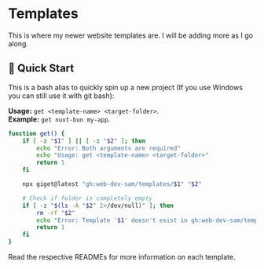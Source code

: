 # Templates

This is where my newer website templates are. I will be adding more as I go along.

## 🎉 Quick Start

This is a bash alias to quickly spin up a new project (If you use Windows you can still use it with git bash):<br>

**Usage:** `get <template-name> <target-folder>`. <br>
**Example:** `get nuxt-bun my-app`.<br>

```bash
function get() {
    if [ -z "$1" ] || [ -z "$2" ]; then
        echo "Error: Both arguments are required"
        echo "Usage: get <template-name> <target-folder>"
        return 1
    fi

    npx giget@latest "gh:web-dev-sam/templates/$1" "$2"

    # Check if folder is completely empty
    if [ -z "$(ls -A "$2" 2>/dev/null)" ]; then
        rm -rf "$2"
        echo "Error: Template '$1' doesn't exist in gh:web-dev-sam/templates/"
        return 1
    fi
}
```

Read the respective READMEs for more information on each template.
